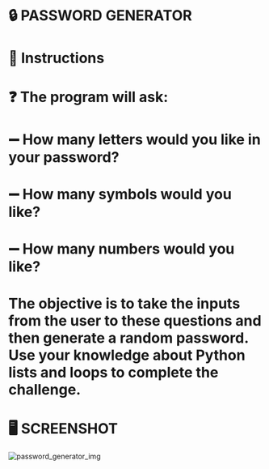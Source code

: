 # :lock: PASSWORD GENERATOR

# 📝 Instructions

# :question: The program will ask:

# :heavy_minus_sign: How many letters would you like in your password?

# :heavy_minus_sign: How many symbols would you like?

# :heavy_minus_sign: How many numbers would you like?

# The objective is to take the inputs from the user to these questions and then generate a random password. Use your knowledge about Python lists and loops to complete the challenge.

# :desktop_computer: SCREENSHOT 

![password_generator_img](https://user-images.githubusercontent.com/118696796/206564949-df769a17-770c-45dd-8412-48eb013c2ba0.png)
